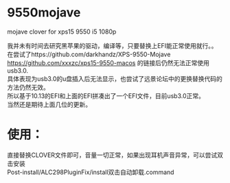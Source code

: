 # 9550mojave
mojave clover for xps15 9550 i5 1080p

我并未有时间去研究黑苹果的驱动，编译等，只要替换上EFI能正常使用就行。。  
在尝试了https://github.com/darkhandz/XPS-9550-Mojave  
https://github.com/xxxzc/xps15-9550-macos 的链接后仍然无法正常使用usb3.0.  
具体表现为usb3.0的u盘插入后无法显示，也尝试了远景论坛中的更换替换代码的方法仍然无效。  
所以基于10.13的EFI和上面的EFI拼凑出了一个EFI文件，目前usb3.0正常。  
当然还是期待上面几位的更新。  

# 使用：  
直接替换CLOVER文件即可，音量一切正常，如果出现耳机声音异常，可以尝试双击安装  
Post-install/ALC298PluginFix/install双击自动卸载.command
